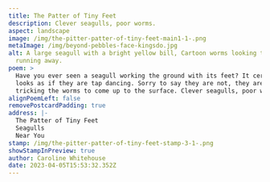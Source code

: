 ```yaml
---
title: The Patter of Tiny Feet
description: Clever seagulls, poor worms.
aspect: landscape
image: /img/the-pitter-patter-of-tiny-feet-main1-1-.png
metaImage: /img/beyond-pebbles-face-kingsdo.jpg
alt: A large seagull with a bright yellow bill, Cartoon worms looking terrified
  running away.
poem: >
  Have you ever seen a seagull working the ground with its feet? It certainly
  looks as if they are tap dancing. Sorry to say they are not, they are in fact
  tricking the worms to come up to the surface. Clever seagulls, poor worms.
alignPoemLeft: false
removePostcardPadding: true
address: |-
  The Patter of Tiny Feet
  Seagulls
  Near You
stamp: /img/the-pitter-patter-of-tiny-feet-stamp-3-1-.png
showStampInPreview: true
author: Caroline Whitehouse
date: 2023-04-05T15:53:32.352Z
---
```

